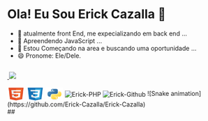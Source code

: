 <h1>Ola! Eu Sou Erick Cazalla 👋</h1>

- 🔭 atualmente front End, me expecializando em back end ...
- 🌱 Apreendendo JavaScript ...
- 🤔 Estou Começando na area e buscando uma oportunidade ...
- 😄 Pronome: Ele/Dele.

##

<div >
    <a href="https://github.com/Erick-Cazalla/Erick-Cazalla ">
        <img width="500em"  src="https://github-readme-stats.vercel.app/api?username=Erick-Cazalla&show_icons=true&theme=dark" alt="">
    </a>
    <img width="400em"  src="https://github-readme-stats.vercel.app/api/top-langs/?username=anuraghazra&layout=compact&theme=dark"
</div>
    
<div style="display: inline_block"><br>
  <img align="center" alt="Erick-HTML" height="30" width="40" src="https://raw.githubusercontent.com/devicons/devicon/master/icons/html5/html5-original.svg">
  <img align="center" alt="Erick-CSS" height="30" width="40" src="https://raw.githubusercontent.com/devicons/devicon/master/icons/css3/css3-original.svg">
  <img align="center" alt="Erick-Python" height="30" width="40" src="https://raw.githubusercontent.com/devicons/devicon/master/icons/python/python-original.svg">
  <img align="center" alt="Erick-PHP" height="40" width="50" src="https://cdn.jsdelivr.net/gh/devicons/devicon/icons/php/php-plain.svg">
  <img align="center" alt="Erick-Github" height="30" width="40" src="https://cdn.jsdelivr.net/gh/devicons/devicon/icons/github/github-original.svg">
 ![Snake animation](https://github.com/Erick-Cazalla/Erick-Cazalla)
</div>
##

